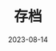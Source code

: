---
title: "存档"
date: 2023-08-14
draft: false
summary: "This is my first post on my site"
tags: ["space"]
animals: ["lion", "cat"]
---